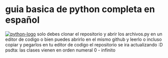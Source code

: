 # guia basica de python completa en español
[![python-logo](https://programacion.net/files/article/20151016121002_python.jpg "python-logo")](https://programacion.net/files/article/20151016121002_python.jpg "python-logo")
solo debes clonar el repositorio y abrir los archivos.py en un editor de codigo o bien puedes abrirlo en el mismo github y leerlo o incluso copiar y pegarlos en tu editor de codigo el repositorio se ira actualizando :D
psdta: las clases vienen en orden numeral 0 - infinito


